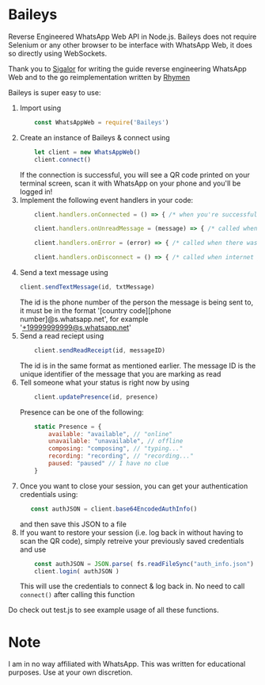 # Baileys
 Reverse Engineered WhatsApp Web API in Node.js. Baileys does not require Selenium or any other browser to be interface with WhatsApp Web, it does so directly using WebSockets.
 
 Thank you to [Sigalor](https://github.com/sigalor/whatsapp-web-reveng) for writing the guide reverse engineering WhatsApp Web and to the go reimplementation written by [Rhymen](https://github.com/Rhymen/go-whatsapp/tree/484cfe758705761d76724e01839d6fc473dc10c4)

Baileys is super easy to use:
1. Import using 
    ``` javascript 
        const WhatsAppWeb = require('Baileys') 
    ```
2. Create an instance of Baileys & connect using 
    ``` javascript
        let client = new WhatsAppWeb() 
        client.connect()
    ``` 
    If the connection is successful, you will see a QR code printed on your terminal screen, scan it with WhatsApp on your phone and you'll be logged in!
3. Implement the following event handlers in your code:
    ``` javascript 
        client.handlers.onConnected = () => { /* when you're successfully authenticated with the WhatsApp Web servers */ } 
    ```
    ``` javascript 
        client.handlers.onUnreadMessage = (message) => { /* called when you have a pending unread message or recieve a new message */ } 
    ```
    ``` javascript 
        client.handlers.onError = (error) => { /* called when there was an error */ } 
    ```
    ``` javascript 
        client.handlers.onDisconnect = () => { /* called when internet gets disconnected */ } 
    ```
4. Send a text message using 
    ``` javascript 
    client.sendTextMessage(id, txtMessage) 
    ``` 
    The id is the phone number of the person the message is being sent to, it must be in the format '[country code][phone number]@s.whatsapp.net', for example '+19999999999@s.whatsapp.net'
5. Send a read reciept using 
    ``` javascript 
        client.sendReadReceipt(id, messageID) 
    ```
    The id is in the same format as mentioned earlier. The message ID is the unique identifier of the message that you are marking as read
6. Tell someone what your status is right now by using 
    ``` javascript
        client.updatePresence(id, presence) 
    ```
    Presence can be one of the following:
    ``` javascript
        static Presence = {
            available: "available", // "online"
            unavailable: "unavailable", // offline
            composing: "composing", // "typing..."
            recording: "recording", // "recording..."
            paused: "paused" // I have no clue
        }
    ```
7. Once you want to close your session, you can get your authentication credentials using:
     ``` javascript
        const authJSON = client.base64EncodedAuthInfo() 
    ```
    and then save this JSON to a file
8. If you want to restore your session (i.e. log back in without having to scan the QR code), simply retreive your previously saved credentials and use
    ``` javascript
        const authJSON = JSON.parse( fs.readFileSync("auth_info.json") )
        client.login( authJSON )
    ```
    This will use the credentials to connect & log back in. No need to call ``` connect() ``` after calling this function

Do check out test.js to see example usage of all these functions.

# Note
 I am in no way affiliated with WhatsApp. This was written for educational purposes. Use at your own discretion.